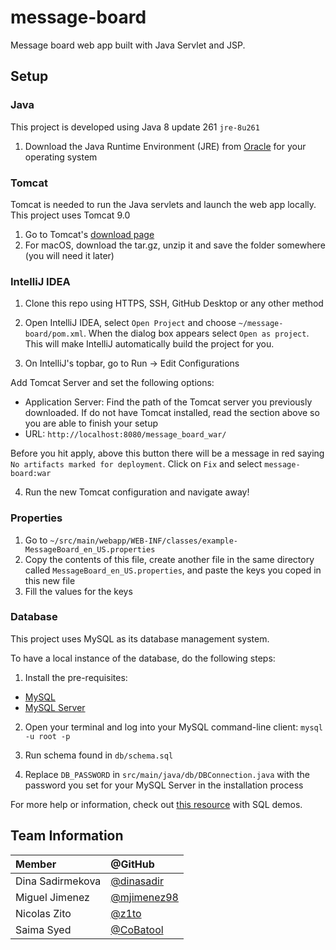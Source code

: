 # message-board

Message board web app built with Java Servlet and JSP.

## Setup

### Java

This project is developed using Java 8 update 261 `jre-8u261`

1. Download the Java Runtime Environment (JRE) from [Oracle](https://www.oracle.com/java/technologies/javase-jre8-downloads.html) 
for your operating system

### Tomcat

Tomcat is needed to run the Java servlets and launch the web app locally. This project uses Tomcat 9.0

1. Go to Tomcat's [download page](https://tomcat.apache.org/download-90.cgi)
2. For macOS, download the tar.gz, unzip it and save the folder somewhere (you will need it later)

### IntelliJ IDEA

1. Clone this repo using HTTPS, SSH, GitHub Desktop or any other method

2. Open IntelliJ IDEA, select `Open Project` and choose `~/message-board/pom.xml`. When the dialog box appears select 
`Open as project`. This will make IntelliJ automatically build the project for you.

3. On IntelliJ's topbar, go to Run -> Edit Configurations

Add Tomcat Server and set the following options:
- Application Server: Find the path of the Tomcat server you previously downloaded. If do not have Tomcat installed,
read the section above so you are able to finish your setup
- URL: `http://localhost:8080/message_board_war/`

Before you hit apply, above this button there will be a message in red saying `No artifacts marked for deployment`.
Click on `Fix` and select `message-board:war`

4. Run the new Tomcat configuration and navigate away!

### Properties

1. Go to `~/src/main/webapp/WEB-INF/classes/example-MessageBoard_en_US.properties`
2. Copy the contents of this file, create another file in the same directory called `MessageBoard_en_US.properties`, 
and paste the keys you coped in this new file
3. Fill the values for the keys

### Database

This project uses MySQL as its database management system.

To have a local instance of the database, do the following steps:

1. Install the pre-requisites:
- [MySQL](https://dev.mysql.com/doc/mysql-installation-excerpt/5.7/en/)
- [MySQL Server](https://dev.mysql.com/doc/mysql-installation-excerpt/5.7/en/)

2. Open your terminal and log into your MySQL command-line client: `mysql -u root -p`

3. Run schema found in `db/schema.sql`

4. Replace `DB_PASSWORD` in `src/main/java/db/DBConnection.java` with the password you set for your MySQL Server
in the installation process

For more help or information, check out [this resource](https://ladvien.com/data-analytics-mysql-localhost-setup/) 
with SQL demos.

## Team Information

| Member              | @GitHub                                              |
|:--------------------|:-----------------------------------------------------|
| Dina Sadirmekova    | [@dinasadir](https://github.com/dinasadir)           |
| Miguel Jimenez      | [@mjimenez98](https://github.com/mjimenez98)         |
| Nicolas Zito        | [@z1to](https://github.com/z1to)                     |
| Saima Syed          | [@CoBatool](https://github.com/CoBatool)             |